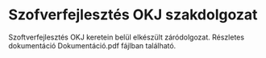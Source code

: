 # Szofverfejlesztés OKJ szakdolgozat
Szoftverfejlesztés OKJ keretein belül elkészült záródolgozat. Részletes dokumentáció Dokumentáció.pdf fájlban található.

